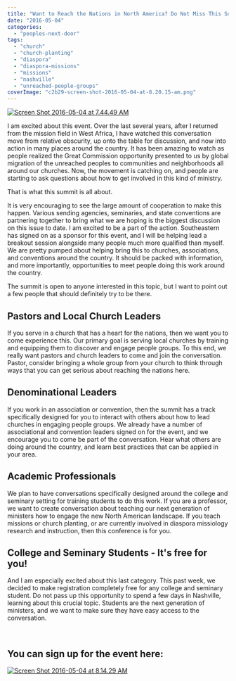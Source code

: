 ```yaml
---
title: "Want to Reach the Nations in North America? Do Not Miss This Summit."
date: "2016-05-04"
categories: 
  - "peoples-next-door"
tags: 
  - "church"
  - "church-planting"
  - "diaspora"
  - "diaspora-missions"
  - "missions"
  - "nashville"
  - "unreached-people-groups"
coverImage: "c2b29-screen-shot-2016-05-04-at-8.20.15-am.png"
---
```


[![Screen Shot 2016-05-04 at 7.44.49 AM](images/aeafd-screen-shot-2016-05-04-at-7.44.49-am.png)](https://keelancook.files.wordpress.com/2020/08/aeafd-screen-shot-2016-05-04-at-7.44.49-am.png)

I am excited about this event. Over the last several years, after I returned from the mission field in West Africa, I have watched this conversation move from relative obscurity, up onto the table for discussion, and now into action in many places around the country. It has been amazing to watch as people realized the Great Commission opportunity presented to us by global migration of the unreached peoples to communities and neighborhoods all around our churches. Now, the movement is catching on, and people are starting to ask questions about how to get involved in this kind of ministry.

That is what this summit is all about.

It is very encouraging to see the large amount of cooperation to make this happen. Various sending agencies, seminaries, and state conventions are partnering together to bring what we are hoping is the biggest discussion on this issue to date. I am excited to be a part of the action. Southeastern has signed on as a sponsor for this event, and I will be helping lead a breakout session alongside many people much more qualified than myself. We are pretty pumped about helping bring this to churches, associations, and conventions around the country. It should be packed with information, and more importantly, opportunities to meet people doing this work around the country.

The summit is open to anyone interested in this topic, but I want to point out a few people that should definitely try to be there.

## Pastors and Local Church Leaders

If you serve in a church that has a heart for the nations, then we want you to come experience this. Our primary goal is serving local churches by training and equipping them to discover and engage people groups. To this end, we really want pastors and church leaders to come and join the conversation. Pastor, consider bringing a whole group from your church to think through ways that you can get serious about reaching the nations here.

## Denominational Leaders

If you work in an association or convention, then the summit has a track specifically designed for you to interact with others about how to lead churches in engaging people groups. We already have a number of associational and convention leaders signed on for the event, and we encourage you to come be part of the conversation. Hear what others are doing around the country, and learn best practices that can be applied in your area.

## Academic Professionals

We plan to have conversations specifically designed around the college and seminary setting for training students to do this work. If you are a professor, we want to create conversation about teaching our next generation of ministers how to engage the new North American landscape. If you teach missions or church planting, or are currently involved in diaspora missiology research and instruction, then this conference is for you.

## College and Seminary Students - It's free for you!

And I am especially excited about this last category. This past week, we decided to make registration completely free for any college and seminary student. Do not pass up this opportunity to spend a few days in Nashville, learning about this crucial topic. Students are the next generation of ministers, and we want to make sure they have easy access to the conversation.

 

## You can sign up for the event here:

[![Screen Shot 2016-05-04 at 8.14.29 AM](images/8a1f0-screen-shot-2016-05-04-at-8.14.29-am.png)](https://ncbaptist.wufoo.com/forms/w1ntm3ul1xqsn7d/)
